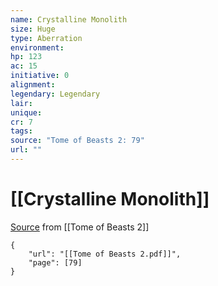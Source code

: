 ```yaml
---
name: Crystalline Monolith
size: Huge
type: Aberration
environment: 
hp: 123
ac: 15
initiative: 0
alignment: 
legendary: Legendary
lair: 
unique: 
cr: 7
tags: 
source: "Tome of Beasts 2: 79"
url: ""
---
```

# [[Crystalline Monolith]]

[Source](zotero://open-pdf/library/items/9UQIAB6R?page=79) from [[Tome of Beasts 2]]

```pdf
{
	"url": "[[Tome of Beasts 2.pdf]]",
	"page": [79]
}
```

